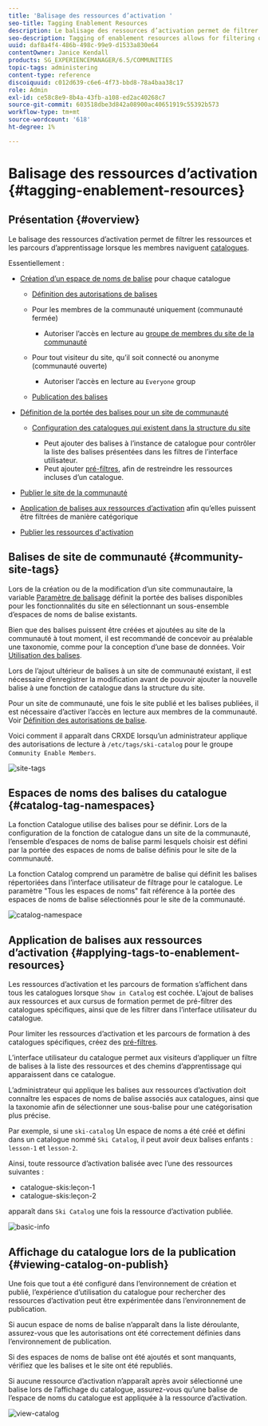 ```yaml
---
title: 'Balisage des ressources d’activation '
seo-title: Tagging Enablement Resources
description: Le balisage des ressources d’activation permet de filtrer les ressources et les parcours de formation lorsque les membres parcourent les catalogues.
seo-description: Tagging of enablement resources allows for filtering of resources and learning paths as members browse catalogs
uuid: daf8a4f4-486b-498c-99e9-d1533a830e64
contentOwner: Janice Kendall
products: SG_EXPERIENCEMANAGER/6.5/COMMUNITIES
topic-tags: administering
content-type: reference
discoiquuid: c012d639-c6e6-4f73-bbd8-78a4baa38c17
role: Admin
exl-id: ce58c8e9-8b4a-43fb-a108-ed2ac40268c7
source-git-commit: 603518dbe3d842a08900ac40651919c55392b573
workflow-type: tm+mt
source-wordcount: '618'
ht-degree: 1%

---
```


# Balisage des ressources d’activation  {#tagging-enablement-resources}

## Présentation {#overview}

Le balisage des ressources d’activation permet de filtrer les ressources et les parcours d’apprentissage lorsque les membres naviguent [catalogues](functions.md#catalog-function).

Essentiellement :

* [Création d’un espace de noms de balise](../../help/sites-administering/tags.md#creating-a-namespace) pour chaque catalogue

   * [Définition des autorisations de balises](../../help/sites-administering/tags.md#setting-tag-permissions)
   * Pour les membres de la communauté uniquement (communauté fermée)

      * Autoriser l’accès en lecture au [groupe de membres du site de la communauté](users.md#publish-group-roles)
   * Pour tout visiteur du site, qu’il soit connecté ou anonyme (communauté ouverte)

      * Autoriser l’accès en lecture au `Everyone` group
   * [Publication des balises](../../help/sites-administering/tags.md#publishing-tags)



* [Définition de la portée des balises pour un site de communauté](sites-console.md#tagging)

   * [Configuration des catalogues qui existent dans la structure du site](functions.md#catalog-function)

      * Peut ajouter des balises à l’instance de catalogue pour contrôler la liste des balises présentées dans les filtres de l’interface utilisateur.
      * Peut ajouter [pré-filtres](catalog-developer-essentials.md#pre-filters), afin de restreindre les ressources incluses d’un catalogue.

* [Publier le site de la communauté](sites-console.md#publishing-the-site)
* [Application de balises aux ressources d’activation](resources.md#create-a-resource) afin qu’elles puissent être filtrées de manière catégorique
* [Publier les ressources d&#39;activation](resources.md#publish)

## Balises de site de communauté {#community-site-tags}

Lors de la création ou de la modification d’un site communautaire, la variable [Paramètre de balisage](sites-console.md#tagging) définit la portée des balises disponibles pour les fonctionnalités du site en sélectionnant un sous-ensemble d’espaces de noms de balise existants.

Bien que des balises puissent être créées et ajoutées au site de la communauté à tout moment, il est recommandé de concevoir au préalable une taxonomie, comme pour la conception d’une base de données. Voir [Utilisation des balises](../../help/sites-authoring/tags.md).

Lors de l’ajout ultérieur de balises à un site de communauté existant, il est nécessaire d’enregistrer la modification avant de pouvoir ajouter la nouvelle balise à une fonction de catalogue dans la structure du site.

Pour un site de communauté, une fois le site publié et les balises publiées, il est nécessaire d’activer l’accès en lecture aux membres de la communauté. Voir [Définition des autorisations de balise](../../help/sites-administering/tags.md#setting-tag-permissions).

Voici comment il apparaît dans CRXDE lorsqu’un administrateur applique des autorisations de lecture à `/etc/tags/ski-catalog` pour le groupe `Community Enable Members`.

![site-tags](assets/site-tags.png)

## Espaces de noms des balises du catalogue {#catalog-tag-namespaces}

La fonction Catalogue utilise des balises pour se définir. Lors de la configuration de la fonction de catalogue dans un site de la communauté, l’ensemble d’espaces de noms de balise parmi lesquels choisir est défini par la portée des espaces de noms de balise définis pour le site de la communauté.

La fonction Catalog comprend un paramètre de balise qui définit les balises répertoriées dans l’interface utilisateur de filtrage pour le catalogue. Le paramètre &quot;Tous les espaces de noms&quot; fait référence à la portée des espaces de noms de balise sélectionnés pour le site de la communauté.

![catalog-namespace](assets/catalog-namespace.png)

## Application de balises aux ressources d’activation {#applying-tags-to-enablement-resources}

Les ressources d’activation et les parcours de formation s’affichent dans tous les catalogues lorsque `Show in Catalog` est cochée. L’ajout de balises aux ressources et aux cursus de formation permet de pré-filtrer des catalogues spécifiques, ainsi que de les filtrer dans l’interface utilisateur du catalogue.

Pour limiter les ressources d’activation et les parcours de formation à des catalogues spécifiques, créez des [pré-filtres](catalog-developer-essentials.md#pre-filters).

L’interface utilisateur du catalogue permet aux visiteurs d’appliquer un filtre de balises à la liste des ressources et des chemins d’apprentissage qui apparaissent dans ce catalogue.

L’administrateur qui applique les balises aux ressources d’activation doit connaître les espaces de noms de balise associés aux catalogues, ainsi que la taxonomie afin de sélectionner une sous-balise pour une catégorisation plus précise.

Par exemple, si une `ski-catalog` Un espace de noms a été créé et défini dans un catalogue nommé `Ski Catalog`, il peut avoir deux balises enfants : `lesson-1` et `lesson-2`.

Ainsi, toute ressource d’activation balisée avec l’une des ressources suivantes :

* catalogue-skis:leçon-1
* catalogue-skis:leçon-2

apparaît dans `Ski Catalog` une fois la ressource d’activation publiée.

![basic-info](assets/applytags-basicinfo.png)

## Affichage du catalogue lors de la publication {#viewing-catalog-on-publish}

Une fois que tout a été configuré dans l’environnement de création et publié, l’expérience d’utilisation du catalogue pour rechercher des ressources d’activation peut être expérimentée dans l’environnement de publication.

Si aucun espace de noms de balise n’apparaît dans la liste déroulante, assurez-vous que les autorisations ont été correctement définies dans l’environnement de publication.

Si des espaces de noms de balise ont été ajoutés et sont manquants, vérifiez que les balises et le site ont été republiés.

Si aucune ressource d’activation n’apparaît après avoir sélectionné une balise lors de l’affichage du catalogue, assurez-vous qu’une balise de l’espace de noms du catalogue est appliquée à la ressource d’activation.

![view-catalog](assets/viewcatalog.png)
